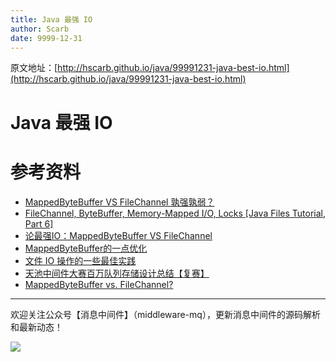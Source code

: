 ```yaml
---
title: Java 最强 IO
author: Scarb
date: 9999-12-31
---
```


原文地址：[http://hscarb.github.io/java/99991231-java-best-io.html](http://hscarb.github.io/java/99991231-java-best-io.html)

# Java 最强 IO
# 参考资料

* [MappedByteBuffer VS FileChannel 孰强孰弱？](https://juejin.cn/post/6844903842472001550)
* [FileChannel, ByteBuffer, Memory-Mapped I/O, Locks [Java Files Tutorial, Part 6]](https://www.happycoders.eu/java/filechannel-bytebuffer-memory-mapped-file-locks/)
* [论最强IO：MappedByteBuffer VS FileChannel](https://blog.csdn.net/alex_xfboy/article/details/90174840)
* [MappedByteBuffer的一点优化](https://lishoubo.github.io/2017/09/27/MappedByteBuffer%E7%9A%84%E4%B8%80%E7%82%B9%E4%BC%98%E5%8C%96/)
* [文件 IO 操作的一些最佳实践](https://www.cnkirito.moe/file-io-best-practise/)
* [天池中间件大赛百万队列存储设计总结【复赛】](https://www.cnkirito.moe/mq-million-queue/)
* [MappedByteBuffer vs. FileChannel?](https://www.mo4tech.com/mappedbytebuffer-vs-filechannel.html)


---

欢迎关注公众号【消息中间件】（middleware-mq），更新消息中间件的源码解析和最新动态！

![](https://scarb-images.oss-cn-hangzhou.aliyuncs.com/img/202205170102971.jpg)
